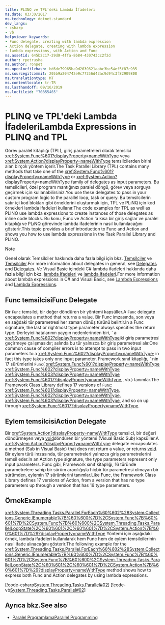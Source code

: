 ```yaml
---
title: PLINQ ve TPL'deki Lambda İfadeleri
ms.date: 03/30/2017
ms.technology: dotnet-standard
dev_langs:
- csharp
- vb
helpviewer_keywords:
- Func delegate, creating with lambda expression
- Action delegate, creating with lambda expression
- lambda expressions, with Action and Func
ms.assetid: 645b2c17-29d0-4ffa-8684-430743cc2f2d
author: rpetrusha
ms.author: ronpet
ms.openlocfilehash: bd6de79965ba9d2639621aabc3be54ef5f87c935
ms.sourcegitcommit: 205b9a204742e9c77256d43ac9d94c3f82909808
ms.translationtype: MT
ms.contentlocale: tr-TR
ms.lasthandoff: 09/10/2019
ms.locfileid: "70855465"
---
```

# <a name="lambda-expressions-in-plinq-and-tpl"></a><span data-ttu-id="23175-102">PLINQ ve TPL'deki Lambda İfadeleri</span><span class="sxs-lookup"><span data-stu-id="23175-102">Lambda Expressions in PLINQ and TPL</span></span>

<span data-ttu-id="23175-103">Görev paralel kitaplığı (TPL), giriş parametreleri olarak temsilci <xref:System.Func%601?displayProperty=nameWithType> veya <xref:System.Action?displayProperty=nameWithType> temsilcilerden birini alan birçok yöntem içerir.</span><span class="sxs-lookup"><span data-stu-id="23175-103">The Task Parallel Library (TPL) contains many methods that take one of the <xref:System.Func%601?displayProperty=nameWithType> or <xref:System.Action?displayProperty=nameWithType> family of delegates as input parameters.</span></span> <span data-ttu-id="23175-104">Bu temsilcileri, özel program mantığınızı paralel döngü, görev veya sorguya geçirmek için kullanabilirsiniz.</span><span class="sxs-lookup"><span data-stu-id="23175-104">You use these delegates to pass in your custom program logic to the parallel loop, task or query.</span></span> <span data-ttu-id="23175-105">Bu temsilcilerin satır içi kod blokları gibi örneklerini oluşturmak için, TPL ve PLıNQ için kod örnekleri lambda ifadeleri kullanır.</span><span class="sxs-lookup"><span data-stu-id="23175-105">The code examples for TPL as well as PLINQ use lambda expressions to create instances of those delegates as inline code blocks.</span></span> <span data-ttu-id="23175-106">Bu konu, Func ve Action 'a kısa bir giriş sağlar ve paralel kitaplığı ve PLıNQ görevinde lambda ifadelerinin nasıl kullanılacağını gösterir.</span><span class="sxs-lookup"><span data-stu-id="23175-106">This topic provides a brief introduction to Func and Action and shows you how to use lambda expressions in the Task Parallel Library and PLINQ.</span></span>

> [!NOTE]
> <span data-ttu-id="23175-107">Genel olarak Temsilciler hakkında daha fazla bilgi için bkz. [Temsilciler](../../csharp/programming-guide/delegates/index.md) ve [Temsilciler](../../visual-basic/programming-guide/language-features/delegates/index.md).</span><span class="sxs-lookup"><span data-stu-id="23175-107">For more information about delegates in general, see [Delegates](../../csharp/programming-guide/delegates/index.md) and [Delegates](../../visual-basic/programming-guide/language-features/delegates/index.md).</span></span> <span data-ttu-id="23175-108">Ve Visual Basic içindeki C# lambda ifadeleri hakkında daha fazla bilgi için bkz. [lambda Ifadeleri](../../csharp/programming-guide/statements-expressions-operators/lambda-expressions.md) ve [lambda ifadeleri](../../visual-basic/programming-guide/language-features/procedures/lambda-expressions.md).</span><span class="sxs-lookup"><span data-stu-id="23175-108">For more information about lambda expressions in C# and Visual Basic, see [Lambda Expressions](../../csharp/programming-guide/statements-expressions-operators/lambda-expressions.md) and [Lambda Expressions](../../visual-basic/programming-guide/language-features/procedures/lambda-expressions.md).</span></span>

## <a name="func-delegate"></a><span data-ttu-id="23175-109">Func temsilcisi</span><span class="sxs-lookup"><span data-stu-id="23175-109">Func Delegate</span></span>

<span data-ttu-id="23175-110">Bir `Func` temsilci, bir değer döndüren bir yöntemi kapsüller.</span><span class="sxs-lookup"><span data-stu-id="23175-110">A `Func` delegate encapsulates a method that returns a value.</span></span> <span data-ttu-id="23175-111">Bir Func imzasında, son veya en sağdaki tür parametresi her zaman dönüş türünü belirtir.</span><span class="sxs-lookup"><span data-stu-id="23175-111">In a Func signature, the last or rightmost type parameter always specifies the return type.</span></span> <span data-ttu-id="23175-112">Derleyici hatalarının yaygın nedenlerinden biri, ' a <xref:System.Func%602?displayProperty=nameWithType>iki giriş parametresi geçirmeye çalışmasıdır; aslında bu tür yalnızca bir giriş parametresi alır.</span><span class="sxs-lookup"><span data-stu-id="23175-112">One common cause of compiler errors is to attempt to pass in two input parameters to a <xref:System.Func%602?displayProperty=nameWithType>; in fact this type takes only one input parameter.</span></span> <span data-ttu-id="23175-113">Framework sınıf kitaplığı, ' nin 17 sürümlerini `Func`( <xref:System.Func%601?displayProperty=nameWithType> <xref:System.Func%602?displayProperty=nameWithType> <xref:System.Func%603?displayProperty=nameWithType> <xref:System.Func%6017?displayProperty=nameWithType>,, vb.) tanımlar.</span><span class="sxs-lookup"><span data-stu-id="23175-113">The Framework Class Library defines 17 versions of `Func`: <xref:System.Func%601?displayProperty=nameWithType>, <xref:System.Func%602?displayProperty=nameWithType>, <xref:System.Func%603?displayProperty=nameWithType>, and so on up through <xref:System.Func%6017?displayProperty=nameWithType>.</span></span>

## <a name="action-delegate"></a><span data-ttu-id="23175-114">Eylem temsilcisi</span><span class="sxs-lookup"><span data-stu-id="23175-114">Action Delegate</span></span>

<span data-ttu-id="23175-115">Bir <xref:System.Action?displayProperty=nameWithType> temsilci, bir değeri döndürmeyen veya [void](../../csharp/language-reference/keywords/void.md)döndüren bir yöntemi (Visual Basic Sub) kapsüller.</span><span class="sxs-lookup"><span data-stu-id="23175-115">A <xref:System.Action?displayProperty=nameWithType> delegate encapsulates a method (Sub in Visual Basic) that does not return a value, or returns [void](../../csharp/language-reference/keywords/void.md).</span></span> <span data-ttu-id="23175-116">Bir eylem türü imzasında, tür parametreleri yalnızca giriş parametrelerini temsil eder.</span><span class="sxs-lookup"><span data-stu-id="23175-116">In an Action type signature, the type parameters represent only input parameters.</span></span> <span data-ttu-id="23175-117">Func gibi, Framework sınıf kitaplığı, 16 türünde parametrelere sahip bir sürüm aracılığıyla hiçbir tür parametresi olmayan bir sürümden, eylemin 17 sürümlerini tanımlar.</span><span class="sxs-lookup"><span data-stu-id="23175-117">Like Func, the Framework Class Library defines 17 versions of Action, from a version that has no type parameters up through a version that has 16 type parameters.</span></span>

## <a name="example"></a><span data-ttu-id="23175-118">Örnek</span><span class="sxs-lookup"><span data-stu-id="23175-118">Example</span></span>

<span data-ttu-id="23175-119"><xref:System.Threading.Tasks.Parallel.ForEach%60%602%28System.Collections.Generic.IEnumerable%7B%60%600%7D%2CSystem.Func%7B%60%601%7D%2CSystem.Func%7B%60%600%2CSystem.Threading.Tasks.ParallelLoopState%2C%60%601%2C%60%601%7D%2CSystem.Action%7B%60%601%7D%29?displayProperty=nameWithType> Yöntemi için aşağıdaki örnek, lambda ifadeleri kullanılarak hem Func hem de eylem temsilcilerinin nasıl ifade alınacağını gösterir.</span><span class="sxs-lookup"><span data-stu-id="23175-119">The following example for the <xref:System.Threading.Tasks.Parallel.ForEach%60%602%28System.Collections.Generic.IEnumerable%7B%60%600%7D%2CSystem.Func%7B%60%601%7D%2CSystem.Func%7B%60%600%2CSystem.Threading.Tasks.ParallelLoopState%2C%60%601%2C%60%601%7D%2CSystem.Action%7B%60%601%7D%29?displayProperty=nameWithType> method shows how to express both Func and Action delegates by using lambda expressions.</span></span>

[!code-csharp[System.Threading.Tasks.Parallel#02](../../../samples/snippets/csharp/VS_Snippets_CLR_System/system.threading.tasks.parallel/cs/parallelforeach.cs#02)]
[!code-vb[System.Threading.Tasks.Parallel#02](../../../samples/snippets/visualbasic/VS_Snippets_CLR_System/system.threading.tasks.parallel/vb/parallelforeach.vb#02)]

## <a name="see-also"></a><span data-ttu-id="23175-120">Ayrıca bkz.</span><span class="sxs-lookup"><span data-stu-id="23175-120">See also</span></span>

- [<span data-ttu-id="23175-121">Paralel Programlama</span><span class="sxs-lookup"><span data-stu-id="23175-121">Parallel Programming</span></span>](../../../docs/standard/parallel-programming/index.md)
